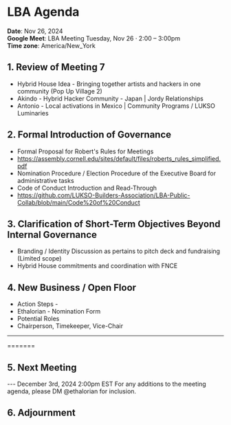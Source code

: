 # LBA Agenda

**Date**: Nov 26, 2024  
**Google Meet**: LBA Meeting Tuesday, Nov 26 · 2:00 – 3:00pm  
**Time zone**: America/New_York

## 1. Review of Meeting 7   
- Hybrid House Idea - Bringing together artists and hackers in one community (Pop Up Village 2)
- Akindo - Hybrid Hacker Community - Japan | Jordy Relationships
- Antonio - Local activations in Mexico | Community Programs / LUKSO Luminaries

## 2. Formal Introduction of Governance
- Formal Proposal for Robert's Rules for Meetings
- https://assembly.cornell.edu/sites/default/files/roberts_rules_simplified.pdf
- Nomination Procedure / Election Procedure of the Executive Board for administrative tasks
- Code of Conduct Introduction and Read-Through
- https://github.com/LUKSO-Builders-Association/LBA-Public-Collab/blob/main/Code%20of%20Conduct

## 3. Clarification of Short-Term Objectives Beyond Internal Governance
- Branding / Identity Discussion as pertains to pitch deck and fundraising (Limited scope)
- Hybrid House commitments and coordination with FNCE

## 4. New Business / Open Floor

- Action Steps -
- Ethalorian - Nomination Form
- Potential Roles
- Chairperson, Timekeeper, Vice-Chair 
---

=======
## 5. Next Meeting

---  December 3rd, 2024 2:00pm EST
For any additions to the meeting agenda, please DM @ethalorian for inclusion.



## 6. Adjournment

